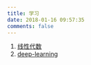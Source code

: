 ```yaml
---
title: 学习
date: 2018-01-16 09:57:35
comments: false
---
```


1. [线性代数](http://open.163.com/special/opencourse/daishu.html)
2. [deep-learning](https://www.coursera.org/specializations/deep-learning)
